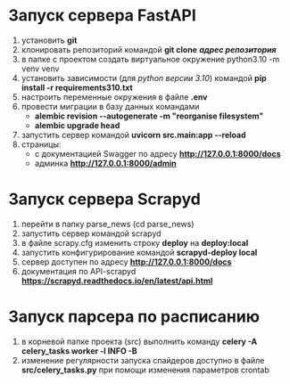 # Запуск сервера FastAPI
1. установить **git**
2. клонировать репозиторий командой **git clone** ***адрес репозитория***
3. в папке с проектом создать виртуальное окружение python3.10 -m venv venv
4. установить зависимости (для *python версии 3.10*) командой **pip install -r requirements310.txt**
5. настроить переменные окружения в файле **.env**
6. провести миграции в базу данных командами 
   * **alembic revision --autogenerate -m "reorganise filesystem"**
   * **alembic upgrade head**
7. запустить сервер командой **uvicorn src.main:app --reload**
8. страницы: 
   * с документацией Swagger по адресу **http://127.0.0.1:8000/docs**
   * админка **http://127.0.0.1:8000/admin**

# Запуск сервера Scrapyd
1. перейти в папку parse_news (cd parse_news)
2. запустить сервер командой scrapyd
3. в файле scrapy.cfg изменить строку **deploy** на **deploy:local**
4. запустить конфигурирование командой **scrapyd-deploy local**
5. сервер доступен по адресу **http://127.0.0.1:8000/docs**
5. документация по API-scrapyd **https://scrapyd.readthedocs.io/en/latest/api.html**

# Запуск парсера по расписанию
1. в корневой папке проекта (src) выполнить команду **celery -A celery_tasks worker -l INFO -B**
2. изменение регулярности запуска спайдеров доступно в файле **src/celery_tasks.py** при помощи изменения параметров crontab
